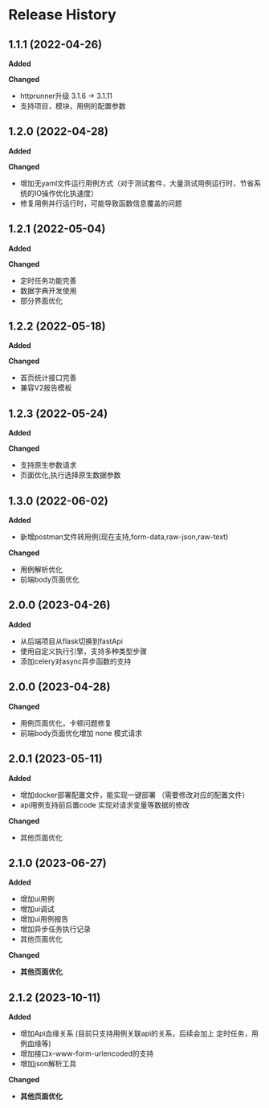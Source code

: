 # Release History

## 1.1.1 (2022-04-26)

**Added**

**Changed**

- httprunner升级 3.1.6 -> 3.1.11
- 支持项目，模块，用例的配置参数

## 1.2.0 (2022-04-28)

**Added**

**Changed**

- 增加无yaml文件运行用例方式（对于测试套件，大量测试用例运行时，节省系统的IO操作优化执速度）
- 修复用例并行运行时，可能导致函数信息覆盖的问题

## 1.2.1 (2022-05-04)

**Added**

**Changed**

- 定时任务功能完善
- 数据字典开发使用
- 部分界面优化

## 1.2.2 (2022-05-18)

**Added**

**Changed**

- 首页统计接口完善
- 兼容V2报告模板


## 1.2.3 (2022-05-24)

**Added**

**Changed**

- 支持原生参数请求
- 页面优化,执行选择原生数据参数


## 1.3.0 (2022-06-02)

**Added**
- 新增postman文件转用例(现在支持,form-data,raw-json,raw-text)

**Changed**
- 用例解析优化
- 前端body页面优化

## 2.0.0 (2023-04-26)

**Added**
- 从后端项目从flask切换到fastApi
- 使用自定义执行引擎，支持多种类型步骤
- 添加celery对async异步函数的支持


## 2.0.0 (2023-04-28)

**Changed**
- 用例页面优化，卡顿问题修复
- 前端body页面优化增加 none 模式请求


## 2.0.1 (2023-05-11)

**Added**
- 增加docker部署配置文件，能实现一键部署 （需要修改对应的配置文件）
- api用例支持前后置code 实现对请求变量等数据的修改

**Changed**
- 其他页面优化

## 2.1.0 (2023-06-27)

**Added**
- 增加ui用例
- 增加ui调试
- 增加ui用例报告
- 增加异步任务执行记录
- 其他页面优化

**Changed**
- **其他页面优化**


## 2.1.2 (2023-10-11)

**Added**
- 增加Api血缘关系 (目前只支持用例关联api的关系，后续会加上 定时任务，用例血缘等)
- 增加接口x-www-form-urlencoded的支持
- 增加json解析工具

**Changed**
- **其他页面优化**

